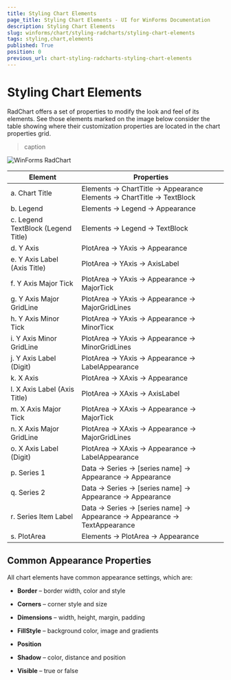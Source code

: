 ```yaml
---
title: Styling Chart Elements
page_title: Styling Chart Elements - UI for WinForms Documentation
description: Styling Chart Elements
slug: winforms/chart/styling-radcharts/styling-chart-elements
tags: styling,chart,elements
published: True
position: 0
previous_url: chart-styling-radcharts-styling-chart-elements
---
```


# Styling Chart Elements



RadChart offers a set of properties to modify the look and feel of its elements. See those elements marked on the image below consider the table showing where their customization properties are located in the chart properties grid.
>caption 

![WinForms RadChart ](images/chart-styling-radcharts-styling-chart-elements001.png)






| Element | Properties |
| ------ | ------ |
|a. Chart Title| Elements -> ChartTitle -> Appearance <br> Elements -> ChartTitle -> TextBlock|
|b. Legend|Elements -> Legend -> Appearance|
|c. Legend TextBlock (Legend Title)|Elements -> Legend -> TextBlock|
|d. Y Axis|PlotArea -> YAxis -> Appearance|
|e. Y Axis Label (Axis Title)|PlotArea -> YAxis -> AxisLabel|
|f. Y Axis Major Tick|PlotArea -> YAxis -> Appearance -> MajorTick|
|g. Y Axis Major GridLine|PlotArea -> YAxis -> Appearance -> MajorGridLines|
|h. Y Axis Minor Tick|PlotArea -> YAxis -> Appearance -> MinorTicк|
|i. Y Axis Minor GridLine|PlotArea -> YAxis -> Appearance -> MinorGridLines|
|j. Y Axis Label (Digit)|PlotArea -> YAxis -> Appearance -> LabelAppearance|
|k. X Axis|PlotArea -> XAxis -> Appearance|
|l. X Axis Label (Axis Title)|PlotArea -> XAxis -> AxisLabel|
|m. X Axis Major Tick|PlotArea -> XAxis -> Appearance -> MajorTick|
|n. X Axis Major GridLine|PlotArea -> XAxis -> Appearance -> MajorGridLines|
|o. X Axis Label (Digit)|PlotArea -> XAxis -> Appearance -> LabelAppearance|
|p. Series 1|Data -> Series -> [series name] -> Appearance -> Appearance|
|q. Series 2|Data -> Series -> [series name] -> Appearance -> Appearance|
|r. Series Item Label|Data -> Series -> [series name] -> Appearance -> Appearance -> TextAppearance|
|s. PlotArea|Elements -> PlotArea -> Appearance|

## Common Appearance Properties



All chart elements have common appearance settings, which are:

* __Border__ – border width, color and style

* __Corners__ – corner style and size

* __Dimensions__ – width, height, margin, padding

* __FillStyle__ – background color, image and gradients

* __Position__

* __Shadow__ – color, distance and position

* __Visible__ – true or false

